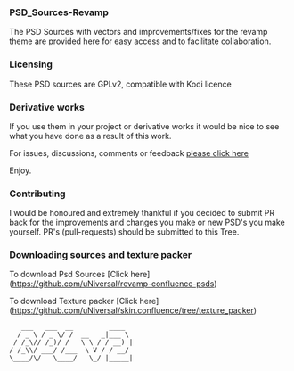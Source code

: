 ### PSD_Sources-Revamp

The PSD Sources with vectors and improvements/fixes for the revamp theme are provided here for easy access and to facilitate collaboration.

### Licensing

These PSD sources are GPLv2, compatible with Kodi licence

### Derivative works

If you use them in your project or derivative works it would be nice to see what you have done as a result of this work.

For issues, discussions, comments or feedback [please click here](https://github.com/uNiversaI/revamp-confluence-psds/issues)

Enjoy.

### Contributing

I would be honoured and extremely thankful if you decided to submit PR back for the improvements and changes you make or new PSD's you make yourself.
PR's (pull-requests) should be submitted to this Tree.

### Downloading sources and texture packer

To download Psd Sources [Click here] (https://github.com/uNiversaI/revamp-confluence-psds)

To download Texture packer [Click here] (https://github.com/uNiversaI/skin.confluence/tree/texture_packer)

```
   ___   ___  __         ____  
  / _ \ / _ \/ /  __   _|___ \ 
 / /_\// /_)/ /   \ \ / / __) |
/ /_\\/ ___/ /___  \ V / / __/ 
\____/\/   \____/   \_/ |_____|

```
